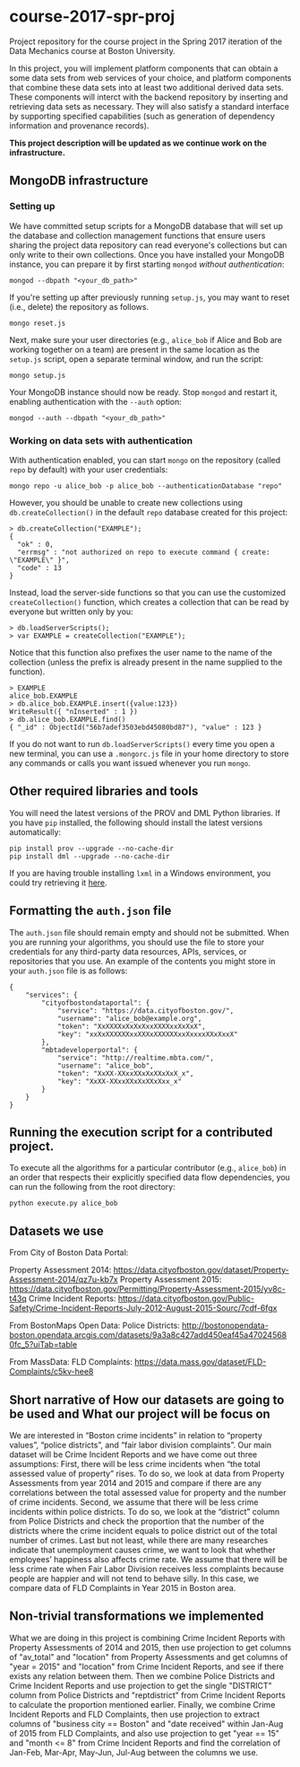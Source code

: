 # course-2017-spr-proj
Project repository for the course project in the Spring 2017 iteration of the Data Mechanics course at Boston University.

In this project, you will implement platform components that can obtain a some data sets from web services of your choice, and platform components that combine these data sets into at least two additional derived data sets. These components will interct with the backend repository by inserting and retrieving data sets as necessary. They will also satisfy a standard interface by supporting specified capabilities (such as generation of dependency information and provenance records).

**This project description will be updated as we continue work on the infrastructure.**

## MongoDB infrastructure

### Setting up

We have committed setup scripts for a MongoDB database that will set up the database and collection management functions that ensure users sharing the project data repository can read everyone's collections but can only write to their own collections. Once you have installed your MongoDB instance, you can prepare it by first starting `mongod` _without authentication_:
```
mongod --dbpath "<your_db_path>"
```
If you're setting up after previously running `setup.js`, you may want to reset (i.e., delete) the repository as follows.
```
mongo reset.js
```
Next, make sure your user directories (e.g., `alice_bob` if Alice and Bob are working together on a team) are present in the same location as the `setup.js` script, open a separate terminal window, and run the script:
```
mongo setup.js
```
Your MongoDB instance should now be ready. Stop `mongod` and restart it, enabling authentication with the `--auth` option:
```
mongod --auth --dbpath "<your_db_path>"
```

### Working on data sets with authentication

With authentication enabled, you can start `mongo` on the repository (called `repo` by default) with your user credentials:
```
mongo repo -u alice_bob -p alice_bob --authenticationDatabase "repo"
```
However, you should be unable to create new collections using `db.createCollection()` in the default `repo` database created for this project:
```
> db.createCollection("EXAMPLE");
{
  "ok" : 0,
  "errmsg" : "not authorized on repo to execute command { create: \"EXAMPLE\" }",
  "code" : 13
}
```
Instead, load the server-side functions so that you can use the customized `createCollection()` function, which creates a collection that can be read by everyone but written only by you:
```
> db.loadServerScripts();
> var EXAMPLE = createCollection("EXAMPLE");
```
Notice that this function also prefixes the user name to the name of the collection (unless the prefix is already present in the name supplied to the function).
```
> EXAMPLE
alice_bob.EXAMPLE
> db.alice_bob.EXAMPLE.insert({value:123})
WriteResult({ "nInserted" : 1 })
> db.alice_bob.EXAMPLE.find()
{ "_id" : ObjectId("56b7adef3503ebd45080bd87"), "value" : 123 }
```
If you do not want to run `db.loadServerScripts()` every time you open a new terminal, you can use a `.mongorc.js` file in your home directory to store any commands or calls you want issued whenever you run `mongo`.

## Other required libraries and tools

You will need the latest versions of the PROV and DML Python libraries. If you have `pip` installed, the following should install the latest versions automatically:
```
pip install prov --upgrade --no-cache-dir
pip install dml --upgrade --no-cache-dir
```
If you are having trouble installing `lxml` in a Windows environment, you could try retrieving it [here](http://www.lfd.uci.edu/~gohlke/pythonlibs/).

## Formatting the `auth.json` file

The `auth.json` file should remain empty and should not be submitted. When you are running your algorithms, you should use the file to store your credentials for any third-party data resources, APIs, services, or repositories that you use. An example of the contents you might store in your `auth.json` file is as follows:
```
{
    "services": {
        "cityofbostondataportal": {
            "service": "https://data.cityofboston.gov/",
            "username": "alice_bob@example.org",
            "token": "XxXXXXxXxXxXxxXXXXxxXxXxX",
            "key": "xxXxXXXXXXxxXXXxXXXXXXxxXxxxxXXxXxxX"
        },
        "mbtadeveloperportal": {
            "service": "http://realtime.mbta.com/",
            "username": "alice_bob",
            "token": "XxXX-XXxxXXxXxXXxXxX_x",
            "key": "XxXX-XXxxXXxXxXXxXxx_x"
        }
    }
}
```

## Running the execution script for a contributed project.

To execute all the algorithms for a particular contributor (e.g., `alice_bob`) in an order that respects their explicitly specified data flow dependencies, you can run the following from the root directory:
```
python execute.py alice_bob
```

## Datasets we use

From City of Boston Data Portal:

Property Assessment 2014: https://data.cityofboston.gov/dataset/Property-Assessment-2014/qz7u-kb7x
Property Assessment 2015: https://data.cityofboston.gov/Permitting/Property-Assessment-2015/yv8c-t43q
Crime Incident Reports: https://data.cityofboston.gov/Public-Safety/Crime-Incident-Reports-July-2012-August-2015-Sourc/7cdf-6fgx

From BostonMaps Open Data: 
Police Districts: http://bostonopendata-boston.opendata.arcgis.com/datasets/9a3a8c427add450eaf45a470245680fc_5?uiTab=table

From MassData:
FLD Complaints: https://data.mass.gov/dataset/FLD-Complaints/c5kv-hee8


## Short narrative of How our datasets are going to be used and What our project will be focus on

We are interested in “Boston crime incidents” in relation to “property values”, “police districts”, and  “fair labor division complaints”. Our main dataset will be Crime Incident Reports and we have come out three assumptions: First, there will be less crime incidents when “the total assessed value of property” rises. To do so, we look at data from Property Assessments from year 2014 and 2015 and compare if there are any correlations between the total assessed value for property and the number of crime incidents. Second, we assume that there will be less crime incidents within police districts. To do so, we look at the “district” column from Police Districts and check the proportion that the number of the districts where the crime incident equals to police district out of the total number of crimes. Last but not least, while there are many researches indicate that unemployment causes crime, we want to look that whether employees’ happiness also affects crime rate. We assume that there will be less crime rate when Fair Labor Division receives less complaints because people are happier and will not tend to behave silly. In this case, we compare data of FLD Complaints in Year 2015 in Boston area.


## Non-trivial transformations we implemented

What we are doing in this project is combining Crime Incident Reports with Property Assessments of 2014 and 2015, then use projection to get columns of "av_total" and "location" from Property Assessments and get columns of "year = 2015" and "location" from Crime Incident Reports, and see if there exists any relation between them. Then we combine Police Districts and Crime Incident Reports and use projection to get the single "DISTRICT" column from Police Districts and "reptdistrict" from Crime Incident Reports to calculate the proportion mentioned earlier. Finally, we combine Crime Incident Reports and FLD Complaints, then use projection to extract columns of "business city == Boston" and "date received" within Jan-Aug of 2015 from FLD Complaints, and also use projection to get "year == 15" and "month <= 8" from Crime Incident Reports and find the correlation of Jan-Feb, Mar-Apr, May-Jun, Jul-Aug between the columns we use.